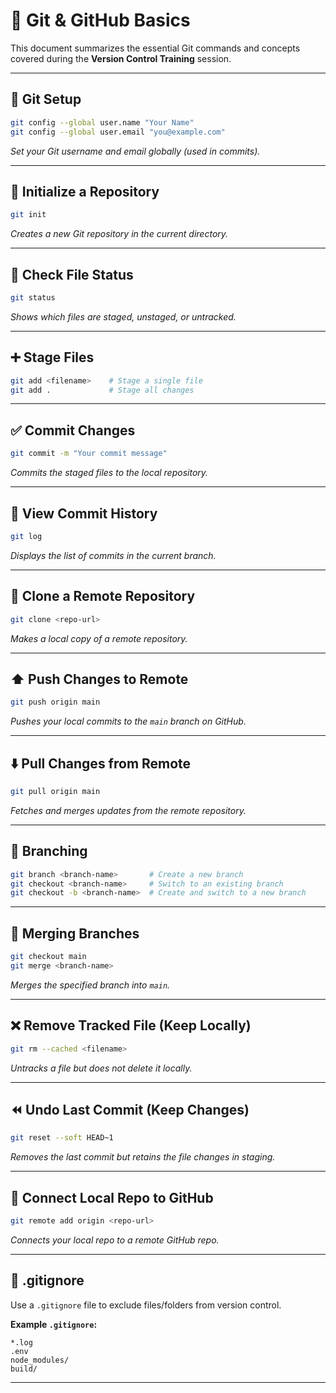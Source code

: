 # 🧠 Git & GitHub Basics

This document summarizes the essential Git commands and concepts covered during the **Version Control Training** session.

---

## 🔧 Git Setup

```bash
git config --global user.name "Your Name"
git config --global user.email "you@example.com"
```
*Set your Git username and email globally (used in commits).*

---

## 📁 Initialize a Repository

```bash
git init
```
*Creates a new Git repository in the current directory.*

---

## 📄 Check File Status

```bash
git status
```
*Shows which files are staged, unstaged, or untracked.*

---

## ➕ Stage Files

```bash
git add <filename>    # Stage a single file
git add .             # Stage all changes
```

---

## ✅ Commit Changes

```bash
git commit -m "Your commit message"
```
*Commits the staged files to the local repository.*

---

## 📜 View Commit History

```bash
git log
```
*Displays the list of commits in the current branch.*

---

## 🔁 Clone a Remote Repository

```bash
git clone <repo-url>
```
*Makes a local copy of a remote repository.*

---

## ⬆️ Push Changes to Remote

```bash
git push origin main
```
*Pushes your local commits to the `main` branch on GitHub.*

---

## ⬇️ Pull Changes from Remote

```bash
git pull origin main
```
*Fetches and merges updates from the remote repository.*

---

## 🌱 Branching

```bash
git branch <branch-name>       # Create a new branch
git checkout <branch-name>     # Switch to an existing branch
git checkout -b <branch-name>  # Create and switch to a new branch
```

---

## 🔀 Merging Branches

```bash
git checkout main
git merge <branch-name>
```
*Merges the specified branch into `main`.*

---

## ❌ Remove Tracked File (Keep Locally)

```bash
git rm --cached <filename>
```
*Untracks a file but does not delete it locally.*

---

## ⏪ Undo Last Commit (Keep Changes)

```bash
git reset --soft HEAD~1
```
*Removes the last commit but retains the file changes in staging.*

---

## 🔗 Connect Local Repo to GitHub

```bash
git remote add origin <repo-url>
```
*Connects your local repo to a remote GitHub repo.*

---

## 📁 .gitignore

Use a `.gitignore` file to exclude files/folders from version control.

**Example `.gitignore`:**
```
*.log
.env
node_modules/
build/
```

---
